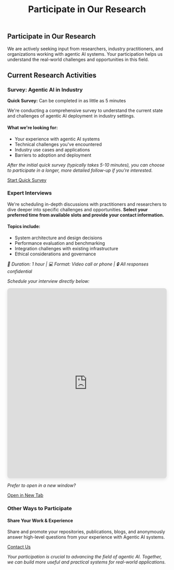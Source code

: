 ﻿---
title: "Participate in Our Research"
layout: single
classes: wide
permalink: /participate/
---

## Participate in Our Research

We are actively seeking input from researchers, industry practitioners, and organizations working with agentic AI systems. Your participation helps us understand the real-world challenges and opportunities in this field.

## Current Research Activities

<div class="survey-section">
<div class="survey-card">
<h3><i class="fas fa-clipboard-list"></i> Survey: Agentic AI in Industry</h3>

<div class="survey-info">
<div class="time-badge">
<i class="fas fa-clock"></i>
<span><strong>Quick Survey:</strong> Can be completed in as little as 5 minutes</span>
</div>

<p>We're conducting a comprehensive survey to understand the current state and challenges of agentic AI deployment in industry settings.</p>

<div class="survey-details">
<h4>What we're looking for:</h4>
<ul>
<li>Your experience with agentic AI systems</li>
<li>Technical challenges you've encountered</li>
<li>Industry use cases and applications</li>
<li>Barriers to adoption and deployment</li>
</ul>
</div>

<div class="survey-cta">
<p class="survey-note"><em>After the initial quick survey (typically takes 5-10 minutes), you can choose to participate in a longer, more detailed follow-up if you're interested.</em></p>
<a href="https://berkeley.qualtrics.com/jfe/form/SV_a8GbSp0tAu1cVdc" class="btn btn--primary" target="_blank">
<i class="fas fa-play"></i> Start Quick Survey
</a>
</div>
</div>
</div>

<div class="interview-section">
<h3><i class="fas fa-microphone"></i> Expert Interviews</h3>
<p>We're scheduling in-depth discussions with practitioners and researchers to dive deeper into specific challenges and opportunities. <strong>Select your preferred time from available slots and provide your contact information.</strong></p>

<div class="interview-details">
<h4>Topics include:</h4>
<ul>
<li>System architecture and design decisions</li>
<li>Performance evaluation and benchmarking</li>
<li>Integration challenges with existing infrastructure</li>
<li>Ethical considerations and governance</li>
</ul>

<div class="interview-info">
<p><em>📅 Duration: 1 hour | 💻 Format: Video call or phone | 🔒 All responses confidential</em></p>
</div>
</div>

<div class="scheduling-options">
<div class="scheduling-embed">
<p class="embed-note"><em>Schedule your interview directly below:</em></p>
<iframe src="https://savvycal.com/p/negara/ai-agent-survey" 
        width="100%" 
        height="600" 
        frameborder="0"
        style="border-radius: 8px; box-shadow: 0 4px 12px rgba(0,0,0,0.1);">
</iframe>
</div>

<div class="external-link">
<p class="external-note"><em>Prefer to open in a new window?</em></p>
<a href="https://savvycal.com/p/negara/ai-agent-survey" class="btn btn--outline" target="_blank" rel="noopener">
<i class="fas fa-external-link-alt"></i> Open in New Tab
</a>
</div>
</div>
</div>
</div>

<div class="participation-methods">
<h3>Other Ways to Participate</h3>

<div class="method-grid">
<div class="method-card">
<i class="fas fa-share-alt"></i>
<h4>Share Your Work & Experience</h4>
<p>Share and promote your repositories, publications, blogs, and anonymously answer high-level questions from your experience with Agentic AI systems.</p>
</div>
</div>

<div class="contact-section">
<a href="mailto:ai-agent-survey@googlegroups.com" class="btn btn--primary">
<i class="fas fa-envelope"></i> Contact Us
</a>
</div>
</div>

<div class="footer-note">
<p><em>Your participation is crucial to advancing the field of agentic AI. Together, we can build more useful and practical systems for real-world applications.</em></p>
</div>

